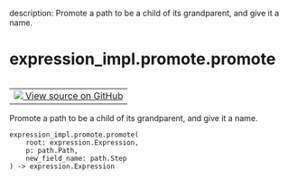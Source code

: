 description: Promote a path to be a child of its grandparent, and give it a name.

<div itemscope itemtype="http://developers.google.com/ReferenceObject">
<meta itemprop="name" content="expression_impl.promote.promote" />
<meta itemprop="path" content="Stable" />
</div>

# expression_impl.promote.promote

<!-- Insert buttons and diff -->

<table class="tfo-notebook-buttons tfo-api nocontent" align="left">
<td>
  <a target="_blank" href="https://github.com/google/struct2tensor/blob/master/struct2tensor/expression_impl/promote.py#L352-L355">
    <img src="https://www.tensorflow.org/images/GitHub-Mark-32px.png" />
    View source on GitHub
  </a>
</td>
</table>



Promote a path to be a child of its grandparent, and give it a name.

<pre class="devsite-click-to-copy prettyprint lang-py tfo-signature-link">
<code>expression_impl.promote.promote(
    root: expression.Expression,
    p: path.Path,
    new_field_name: path.Step
) -> expression.Expression
</code></pre>



<!-- Placeholder for "Used in" -->
